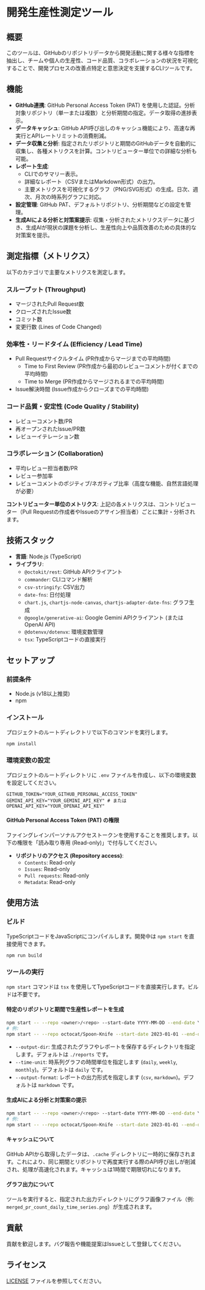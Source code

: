 # 開発生産性測定ツール

## 概要

このツールは、GitHubのリポジトリデータから開発活動に関する様々な指標を抽出し、チームや個人の生産性、コード品質、コラボレーションの状況を可視化することで、開発プロセスの改善点特定と意思決定を支援するCLIツールです。

## 機能

- **GitHub連携**: GitHub Personal Access Token (PAT) を使用した認証。分析対象リポジトリ（単一または複数）と分析期間の指定。データ取得の進捗表示。
- **データキャッシュ**: GitHub API呼び出しのキャッシュ機能により、高速な再実行とAPIレートリミットの消費削減。
- **データ収集と分析**: 指定されたリポジトリと期間のGitHubデータを自動的に収集し、各種メトリクスを計算。コントリビューター単位での詳細な分析も可能。
- **レポート生成**:
  - CLIでのサマリー表示。
  - 詳細なレポート（CSVまたはMarkdown形式）の出力。
  - 主要メトリクスを可視化するグラフ（PNG/SVG形式）の生成。日次、週次、月次の時系列グラフに対応。
- **設定管理**: GitHub PAT、デフォルトリポジトリ、分析期間などの設定を管理。
- **生成AIによる分析と対策案提示**: 収集・分析されたメトリクスデータに基づき、生成AIが現状の課題を分析し、生産性向上や品質改善のための具体的な対策案を提示。

## 測定指標（メトリクス）

以下のカテゴリで主要なメトリクスを測定します。

### スループット (Throughput)

- マージされたPull Request数
- クローズされたIssue数
- コミット数
- 変更行数 (Lines of Code Changed)

### 効率性・リードタイム (Efficiency / Lead Time)

- Pull Requestサイクルタイム (PR作成からマージまでの平均時間)
  - Time to First Review (PR作成から最初のレビューコメントが付くまでの平均時間)
  - Time to Merge (PR作成からマージされるまでの平均時間)
- Issue解決時間 (Issue作成からクローズまでの平均時間)

### コード品質・安定性 (Code Quality / Stability)

- レビューコメント数/PR
- 再オープンされたIssue/PR数
- レビューイテレーション数

### コラボレーション (Collaboration)

- 平均レビュー担当者数/PR
- レビュー参加率
- レビューコメントのポジティブ/ネガティブ比率（高度な機能、自然言語処理が必要）

**コントリビューター単位のメトリクス**: 上記の各メトリクスは、コントリビューター（Pull Requestの作成者やIssueのアサイン担当者）ごとに集計・分析されます。

## 技術スタック

- **言語**: Node.js (TypeScript)
- **ライブラリ**:
  - `@octokit/rest`: GitHub APIクライアント
  - `commander`: CLIコマンド解析
  - `csv-stringify`: CSV出力
  - `date-fns`: 日付処理
  - `chart.js`, `chartjs-node-canvas`, `chartjs-adapter-date-fns`: グラフ生成
  - `@google/generative-ai`: Google Gemini APIクライアント (またはOpenAI API)
  - `@dotenvx/dotenvx`: 環境変数管理
  - `tsx`: TypeScriptコードの直接実行

## セットアップ

### 前提条件

- Node.js (v18以上推奨)
- npm

### インストール

プロジェクトのルートディレクトリで以下のコマンドを実行します。

```bash
npm install
```

### 環境変数の設定

プロジェクトのルートディレクトリに `.env` ファイルを作成し、以下の環境変数を設定してください。

```dotenv
GITHUB_TOKEN="YOUR_GITHUB_PERSONAL_ACCESS_TOKEN"
GEMINI_API_KEY="YOUR_GEMINI_API_KEY" # または OPENAI_API_KEY="YOUR_OPENAI_API_KEY"
```

#### GitHub Personal Access Token (PAT) の権限

ファイングレインパーソナルアクセストークンを使用することを推奨します。以下の権限を「読み取り専用 (Read-only)」で付与してください。

- **リポジトリのアクセス (Repository access)**:
  - `Contents`: Read-only
  - `Issues`: Read-only
  - `Pull requests`: Read-only
  - `Metadata`: Read-only

## 使用方法

### ビルド

TypeScriptコードをJavaScriptにコンパイルします。開発中は `npm start` を直接使用できます。

```bash
npm run build
```

### ツールの実行

`npm start` コマンドは `tsx` を使用してTypeScriptコードを直接実行します。ビルドは不要です。

#### 特定のリポジトリと期間で生産性レポートを生成

```bash
npm start -- --repo <owner>/<repo> --start-date YYYY-MM-DD --end-date YYYY-MM-DD [--output-dir <path>] [--time-unit <daily|weekly|monthly>] [--output-format <csv|markdown>]
# 例:
npm start -- --repo octocat/Spoon-Knife --start-date 2023-01-01 --end-date 2023-12-31 --output-dir ./reports --time-unit daily --output-format csv
```

- `--output-dir`: 生成されたグラフやレポートを保存するディレクトリを指定します。デフォルトは `./reports` です。
- `--time-unit`: 時系列グラフの時間単位を指定します (`daily`, `weekly`, `monthly`)。デフォルトは `daily` です。
- `--output-format`: レポートの出力形式を指定します (`csv`, `markdown`)。デフォルトは `markdown` です。

#### 生成AIによる分析と対策案の提示

```bash
npm start -- --repo <owner>/<repo> --start-date YYYY-MM-DD --end-date YYYY-MM-DD --analyze-ai
# 例:
npm start -- --repo octocat/Spoon-Knife --start-date 2023-01-01 --end-date 2023-12-31 --analyze-ai
```

#### キャッシュについて

GitHub APIから取得したデータは、`.cache` ディレクトリに一時的に保存されます。これにより、同じ期間とリポジトリで再度実行する際のAPI呼び出しが削減され、処理が高速化されます。キャッシュは1時間で期限切れになります。

#### グラフ出力について

ツールを実行すると、指定された出力ディレクトリにグラフ画像ファイル（例: `merged_pr_count_daily_time_series.png`）が生成されます。

## 貢献

貢献を歓迎します。バグ報告や機能提案はIssueとして登録してください。

## ライセンス

[LICENSE](LICENSE) ファイルを参照してください。
